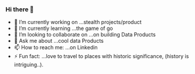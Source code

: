 ### Hi there 👋



- 🔭 I’m currently working on ...stealth projects/product
- 🌱 I’m currently learning ...the game of go
- 👯 I’m looking to collaborate on ...on building Data Products
- 💬 Ask me about ...cool data Products
- 📫 How to reach me: ...on Linkedin
- ⚡ Fun fact: ...love to travel to places with historic significance, (history is intriguing..).
